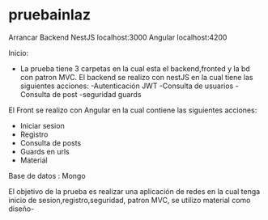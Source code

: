 # pruebainlaz
Arrancar Backend NestJS localhost:3000
Angular localhost:4200

Inicio: 

- La prueba tiene  3 carpetas en la cual esta el backend,fronted y la bd con patron MVC. 
El backend se realizo con nestJS en la cual tiene las siguientes acciones:
-Autenticación JWT
-Consulta de usuarios
-Consulta de post
-seguridad guards

El Front se realizo con Angular en la cual contiene las siguientes acciones:
- Iniciar sesion
- Registro
- Consulta de posts
- Guards en urls
 - Material

Base de datos : Mongo

El objetivo de la prueba es realizar una aplicación de redes en la cual tenga inicio de sesion,registro,seguridad, patron MVC, se utilizo material como diseño-

